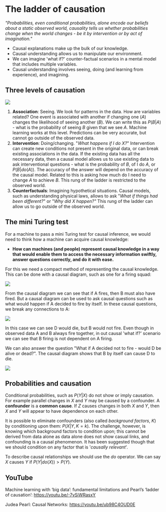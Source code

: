 # The ladder of causation

*"Probabilities, even conditional probabilities, alone encode our beliefs about a static observed world, causality tells us whether probabilities change when the world changes - be it by intervention or by act of imagination."*

* Causal explanations make up the bulk of our knowledge.
* Causal understanding allows us to manipulate our environment.
* We can imagine 'what if?' counter-factual scenarios in a mental model that includes multiple variables.
* Causal understanding involves seeing, doing (and learning from experience), and imagining.

## Three levels of causation

![](images/causal_ladder.png)

1. **Association**: Seeing. We look for patterns in the data. How are variables related? One event is associated with another if changing one ($A$) changes the likelihood of seeing another ($B$). We can write this as $P(B|A)$ - what is the probability of seeing $B$ given that we see $A$. Machine learning works at this level. Predictions can be very accurate, but cannot go outside of the observed data.
2. **Intervention**: Doing/changing. "*What happens if I do X?*" Intervention can create new conditions not present in the original data, or can break existing associations in the data. If the existing data has all the necessary data, then a causal model allows us to use existing data to ask interventional questions - what is the probability of $B$, of I do $A$, or $P(B|do(A))$. The accuracy of the answer will depend on the accuracy of the causal model. Related to this is asking how much do I need to change $A$ to achieve $B$. This rung of the ladder is restricted to the observed world.
3. **Counterfactuals**: Imagining hypothetical situations. Causal models, such as understanding physical laws, allows to ask "*What if things had been different?*" or "*Why did X happen?"* This rung of the ladder can allow us to go outside of the observed world.

## The mini Turing test
For a machine to pass a mini Turing test for causal inference, we would need to think how a machine can acquire causal knowledge:

* **How can machines (and people) represent causal knowledge in a way that would enable them to access the necessary information swiftly, answer questions correctly, and do it with ease.**

For this we need a compact method of representing the causal knowledge. This can be done with a causal diagram, such as one for a firing squad:

![](images/firing_squad_1.png)

From the causal diagram we can see that if A fires, then B must also have fired. But a causal diagram can be used to ask causal questions such as what would happen if A decided to fire by itself. In these causal questions, we break any connections to A:

![](images/firing_squad_2.png)

In this case we can see D would die, but B would not fire. Even though in observed data A and B always fire together, in out causal 'what if?' scenario we can see that B firing is not dependent on A firing.

We can also answer the question "What if A decided not to fire - would D be alive or dead?". The causal diagram shows that B by itself can cause D to die.

![](images/firing_squad_3.png)

## Probabilities and causation

Conditional probabilities, such as $P(Y|X)$ do not show or imply causation. For example parallel changes in $X$ and $Y$ may be caused by a confounder. A **confounder** is a **common cause**. If $Z$ causes changes in both $X$ and $Y$, then $X$ and $Y$ will appear to have dependence on each other. 

It is possible to eliminate confounders (also called *background factors*, $K$) by conditioning upon them: $P(X|Y, K=k)$. The challenge, however, is knowing which background factors to condition upon; this cannot be derived from data alone as data alone does not show casual links, and confounding is a causal phenomenon. It has been suggested though that we should condition on any factor that is '*causally relevant*'.

To describe causal relationships we should use the *do* operator. We can say $X$ causes $Y$ if  $P(Y|do(X)) > P(Y)$.

## YouTube

Machine learning with ‘big data’: fundamental limitations and Pearl’s ‘ladder of causation’: https://youtu.be/-7vSiWRasxY

Judea Pearl: Causal Networks: https://youtu.be/ub98C4OUD0E

